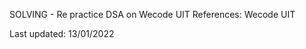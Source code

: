 

SOLVING - Re practice DSA on Wecode UIT
References: Wecode UIT

Last updated: 13/01/2022
                                                                                                                        

